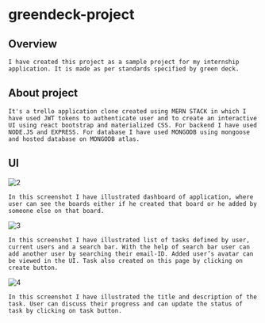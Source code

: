 # greendeck-project
## Overview
    I have created this project as a sample project for my internship application. It is made as per standards specified by green deck. 
## About project
    It's a trello application clone created using MERN STACK in which I have used JWT tokens to authenticate user and to create an interactive UI using react bootstrap and materialized CSS. For backend I have used NODE.JS and EXPRESS. For database I have used MONGODB using mongoose and hosted database on MONGODB atlas. 
## UI
  ![2](https://user-images.githubusercontent.com/65606941/100515847-0baa3100-31a5-11eb-93d0-ec8938728906.png)
  
    In this screenshot I have illustrated dashboard of application, where user can see the boards either if he created that board or he added by someone else on that board.
    
   ![3](https://user-images.githubusercontent.com/65606941/100515980-71e38380-31a6-11eb-96e9-930a2f7b9eb3.png)    
    
    In this screenshot I have illustrated list of tasks defined by user, current users and a search bar. With the help of search bar user can add another user by searching their email-ID. Added user’s avatar can be viewed in the UI. Task also created on this page by clicking on create button.
    
   ![4](https://user-images.githubusercontent.com/65606941/100515884-7bb8b700-31a5-11eb-88d3-abd768208701.png)
   
    In this screenshot I have illustrated the title and description of the task. User can discuss their progress and can update the status of task by clicking on task button.
